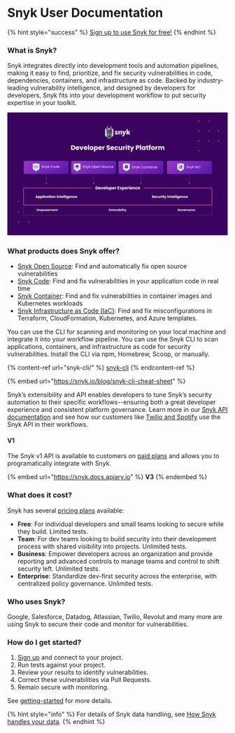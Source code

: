 # Snyk User Documentation

{% hint style="success" %}
[Sign up to use Snyk for free!](https://snyk.io/login?cta=sign-up\&loc=nav\&page=support\_docs\_page)
{% endhint %}

### **What is Snyk?**

Snyk integrates directly into development tools and automation pipelines, making it easy to find, prioritize, and fix security vulnerabilities in code, dependencies, containers, and infrastructure as code. Backed by industry-leading vulnerability intelligence, and designed by developers for developers, Snyk fits into your development workflow to put security expertise in your toolkit.

![](<.gitbook/assets/Screen Shot 2022-02-22 at 8.18.28 AM.png>)

### **What products does Snyk offer?**

* [Snyk Open Source](https://snyk.io/product/open-source-security-management/): Find and automatically fix open source vulnerabilities
* [Snyk Code](https://snyk.io/product/snyk-code/): Find and fix vulnerabilities in your application code in real time
* [Snyk Container](https://snyk.io/product/container-vulnerability-management/): Find and fix vulnerabilities in container images and Kubernetes workloads
* [Snyk Infrastructure as Code (IaC)](https://snyk.io/product/infrastructure-as-code-security/): Find and fix misconfigurations in Terraform, CloudFormation, Kubernetes, and Azure templates.

You can use the CLI for scanning and monitoring on your local machine and integrate it into your workflow pipeline. You can use the Snyk CLI to scan applications, containers, and infrastructure as code for security vulnerabilities. Install the CLI via npm, Homebrew, Scoop, or manually.

{% content-ref url="snyk-cli/" %}
[snyk-cli](snyk-cli/)
{% endcontent-ref %}

{% embed url="https://snyk.io/blog/snyk-cli-cheat-sheet" %}

Snyk’s extensibility and API enables developers to tune Snyk’s security automation to their specific workflows--ensuring both a great developer experience and consistent platform governance. Learn more in our [Snyk API documentation](https://snyk.docs.apiary.io/#introduction/api-v3) and see how our customers like [Twilio and Spotify](https://snyk.io/blog/snyk-watcher-keep-snyk-in-sync/) use the Snyk API in their workflows.

#### V1

The Snyk v1 API is available to customers on [paid plans](https://snyk.io/plans) and allows you to programatically integrate with Snyk.

{% embed url="https://snyk.docs.apiary.io" %}
**V3**
{% endembed %}

### **What does it cost?**

Snyk has several [pricing plans](https://snyk.io/plans/) available:

* **Free**: For individual developers and small teams looking to secure while they build. Limited tests.
* **Team**: For dev teams looking to build security into their development process with shared visibility into projects. Unlimited tests.
* **Business**: Empower developers across an organization and provide reporting and advanced controls to manage teams and control to shift security left. Unlimited tests.
* **Enterprise**: Standardize dev-first security across the enterprise, with centralized policy governance. Unlimited tests.

### **Who uses Snyk?**

Google, Salesforce, Datadog, Atlassian, Twilio, Revolut and many more are using Snyk to secure their code and monitor for vulnerabilities.

### **How do I get started?**

1. [Sign up](https://snyk.io/login?cta=sign-up\&loc=nav\&page=support\_docs\_page) and connect to your project.
2. Run tests against your project.
3. Review your results to identify vulnerabilities.
4. Correct these vulnerabilities via Pull Requests.
5. Remain secure with monitoring.

See [getting-started](getting-started/ "mention") for more details.

{% hint style="info" %}
For details of Snyk data handling, see [How Snyk handles your data](more-info/how-snyk-handles-your-data.md).
{% endhint %}
